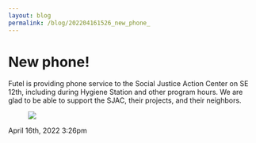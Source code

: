 ```yaml
---
layout: blog
permalink: /blog/202204161526_new_phone_
---
```


# New phone!

Futel is providing phone service to the Social Justice Action Center on SE 12th, including during Hygiene Station and other program hours. We are glad to be able to support the SJAC, their projects, and their neighbors.

<figure class="tmblr-full" data-orig-height="374" data-orig-width="643"><img src="https://64.media.tumblr.com/33b0a6ee2be09012ac94163465f2a494/56ee28ccc13b9eac-dd/s540x810/212673082a15257cc3471b02a6c913431037f905.png" data-orig-height="374" data-orig-width="643"/></figure>

<div id="footer">
<span id="timestamp"> April 16th, 2022 3:26pm </span>
</div>
